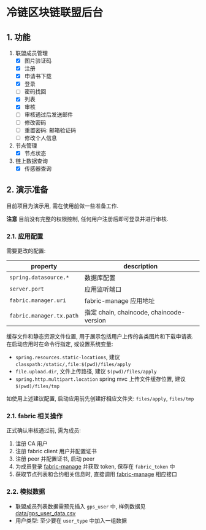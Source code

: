 # 冷链区块链联盟后台

## 1. 功能

1. 联盟成员管理
    - [x] 图片验证码
    - [x] 注册
    - [x] 申请书下载
    - [x] 登录
    - [ ] 密码找回
    - [x] 列表
    - [x] 审核
    - [ ] 审核通过后发送邮件
    - [ ] 修改密码
    - [ ] 重置密码: 邮箱验证码
    - [ ] 修改个人信息
    
2. 节点管理
    - [x] 节点状态
    
3. 链上数据查询
    - [x] 传感器查询

## 2. 演示准备

目前项目为演示用, 需在使用前做一些准备工作.

**注意** 目前没有完整的权限控制, 任何用户注册后即可登录并进行审核.

### 2.1. 应用配置

需要更改的配置:

property | description
---------|-------------
`spring.datasource.*` | 数据库配置
`server.port` | 应用监听端口
`fabric.manager.uri` | fabric-manage 应用地址
`fabric.manager.tx.path` | 指定 chain, chaincode, chaincode-version

缓存文件和静态资源文件位置, 用于展示包括用户上传的各类图片和下载申请表. 在启动应用时在命令行指定, 或设置系统变量:

- `spring.resources.static-locations`, 建议 `classpath:/static/,file:$(pwd)/files/apply`
- `file.upload.dir`, 文件上传路径, 建议 `$(pwd)/files/apply`
- `spring.http.multipart.location` spring mvc 上传文件缓存位置, 建议 `$(pwd)/files/tmp`

如使用上述建议配置, 启动应用前先创建好相应文件夹: `files/apply`, `files/tmp`

### 2.1. fabric 相关操作

正式确认审核通过前, 需为成员:

  1. 注册 CA 用户
  2. 注册 fabric client 用户并配置证书
  3. 注册 peer 并配置证书, 启动 peer
  4. 为成员登录 [fabric-manage](https://github.com/zkjs/fabric-manage) 并获取 token, 保存在 `fabric_token` 中
  5. 获取节点列表和合约相关信息时, 直接调用 [fabric-manage](https://github.com/zkjs/fabric-manage) 相应接口

### 2.2. 模拟数据

- 联盟成员列表数据需预先插入 `gps_user` 中, 样例数据见 [data/gps_user_data.csv](data/gps_user_data.csv)
- 用户类型: 至少要在 `user_type` 中加入一组数据
